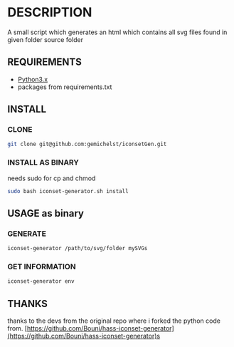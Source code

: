 # DESCRIPTION

A small script which generates an html which contains
all svg files found in given folder source folder

## REQUIREMENTS

- [Python3.x](https://www.python.org/downloads/)
- packages from requirements.txt

## INSTALL

### CLONE
```bash
git clone git@github.com:gemichelst/iconsetGen.git
```

### INSTALL AS BINARY
needs sudo for cp and chmod
```bash
sudo bash iconset-generator.sh install
```

## USAGE as binary

### GENERATE
```bash
iconset-generator /path/to/svg/folder mySVGs
```

### GET INFORMATION
```bash
iconset-generator env
```

## THANKS
thanks to the devs from the original repo where i forked the python code from.
[https://github.com/Bouni/hass-iconset-generator](https://github.com/Bouni/hass-iconset-generator)s
